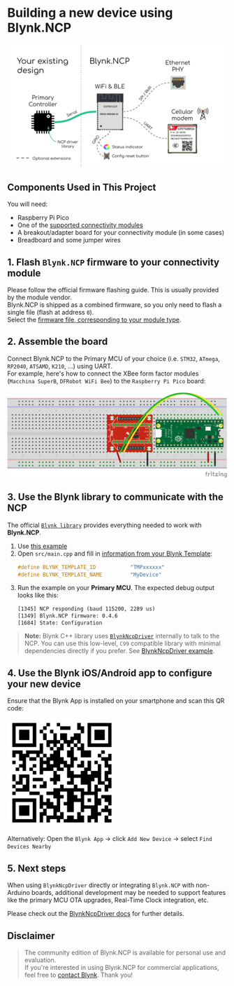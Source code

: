 # Building a new device using Blynk.NCP

![Blynk.NCP connection](./Images/BlynkNCP.png)

## Components Used in This Project

You will need:
- Raspberry Pi Pico
- One of the [supported connectivity modules][supported_modules]
- A breakout/adapter board for your connectivity module (in some cases)
- Breadboard and some jumper wires

## 1. Flash `Blynk.NCP` firmware to your connectivity module

Please follow the official firmware flashing guide. This is usually provided by the module vendor.  
Blynk.NCP is shipped as a combined firmware, so you only need to flash a single file (flash at address `0`).  
Select the [firmware file, corresponding to your module type][supported_modules].

## 2. Assemble the board

Connect Blynk.NCP to the Primary MCU of your choice (i.e. `STM32`, `ATmega`, `RP2040`, `ATSAMD`, `K210`, ...) using UART.  
For example, here's how to connect the XBee form factor modules (`Macchina SuperB`, `DFRobot WiFi Bee`) to the `Raspberry Pi Pico` board:

![Blynk.NCP breadboard](./Images/PiPico-XBee-BlynkNCP.png)

## 3. Use the Blynk library to communicate with the NCP

The official [`Blynk library`](https://github.com/blynkkk/blynk-library) provides everything needed to work with **Blynk.NCP**.

1. Use [this example](https://github.com/blynkkk/BlynkNcpExample)
2. Open `src/main.cpp` and fill in [information from your Blynk Template](https://bit.ly/BlynkInject):
    ```cpp
    #define BLYNK_TEMPLATE_ID           "TMPxxxxxx"
    #define BLYNK_TEMPLATE_NAME         "MyDevice"
    ```
3. Run the example on your **Primary MCU**. The expected debug output looks like this:
    ```log
    [1345] NCP responding (baud 115200, 2289 us)
    [1349] Blynk.NCP firmware: 0.4.6
    [1684] State: Configuration
    ```

> **Note:** Blynk C++ library uses [`BlynkNcpDriver`](https://github.com/blynkkk/BlynkNcpDriver) internally to talk to the NCP.
You can use this low-level, `C99` compatible library with minimal dependencies directly if you prefer. See [BlynkNcpDriver example](https://github.com/blynkkk/BlynkNcpDriver/blob/main/examples/BlynkNCP_Simple/BlynkNCP_Simple.ino).

## 4. Use the Blynk iOS/Android app to configure your new device

Ensure that the Blynk App is installed on your smartphone and scan this QR code:

<img alt="Add New Device QR" src="./Images/AddNewDeviceQR.png" width="250" />

Alternatively: Open the `Blynk App` -> click `Add New Device` -> select `Find Devices Nearby`

## 5. Next steps

When using `BlynkNcpDriver` directly or integrating `Blynk.NCP` with non-Arduino boards, additional development may be needed to support features like the primary MCU OTA upgrades, Real-Time Clock integration, etc.

Please check out the [BlynkNcpDriver docs](https://github.com/blynkkk/BlynkNcpDriver/tree/main/docs) for further details.

## Disclaimer

> The community edition of Blynk.NCP is available for personal use and evaluation.  
If you're interested in using Blynk.NCP for commercial applications, feel free to [contact Blynk][blynk_sales]. Thank you!

[supported_modules]: https://github.com/blynkkk/BlynkNcpDriver/blob/main/docs/Supported%20Modules.md
[blynk_sales]: https://blynk.io/en/contact-us-business
